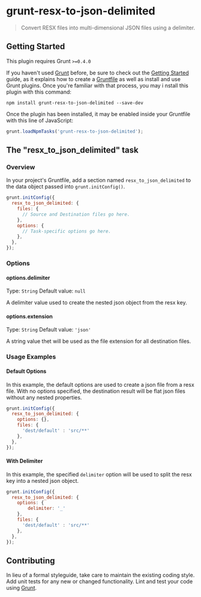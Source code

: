 # grunt-resx-to-json-delimited

> Convert RESX files into multi-dimensional JSON files using a delimiter.

## Getting Started
This plugin requires Grunt `>=0.4.0`

If you haven't used [Grunt](http://gruntjs.com/) before, be sure to check out 
the [Getting Started](http://gruntjs.com/getting-started) guide, as it explains 
how to create a [Gruntfile](http://gruntjs.com/sample-gruntfile) as well as 
install and use Grunt plugins. Once you're familiar with that process, you may i
nstall this plugin with this command:

```shell
npm install grunt-resx-to-json-delimited --save-dev
```

Once the plugin has been installed, it may be enabled inside your Gruntfile 
with this line of JavaScript:

```js
grunt.loadNpmTasks('grunt-resx-to-json-delimited');
```

## The "resx_to_json_delimited" task

### Overview
In your project's Gruntfile, add a section named `resx_to_json_delimited` to the 
data object passed into `grunt.initConfig()`.

```js
grunt.initConfig({
  resx_to_json_delimited: {
	files: {
	  // Source and Destination files go here.
	},
    options: {
      // Task-specific options go here.
    },
  },
});
```

### Options

#### options.delimiter
Type: `String`
Default value: `null`

A delimiter value used to create the nested json object from the resx key.

#### options.extension
Type: `String`
Default value: `'json'`

A string value thet will be used as the file extension for all destination files.

### Usage Examples

#### Default Options
In this example, the default options are used to create a json file
from a resx file. With no options specified, the destination result will 
be flat json files without any nested properties.

```js
grunt.initConfig({
  resx_to_json_delimited: {
    options: {},
    files: {
      'dest/default' : 'src/**'		
    },
  },
});
```
#### With Delimiter
In this example, the specified `delimiter` option will be used to split 
the resx key into a nested json object. 

```js
grunt.initConfig({
  resx_to_json_delimited: {
    options: {
		delimiter: '_'
	},
    files: {
      'dest/default' : 'src/**'		
    },
  },
});
```

## Contributing
In lieu of a formal styleguide, take care to maintain the existing coding style. 
Add unit tests for any new or changed functionality. Lint and test your code 
using [Grunt](http://gruntjs.com/).

